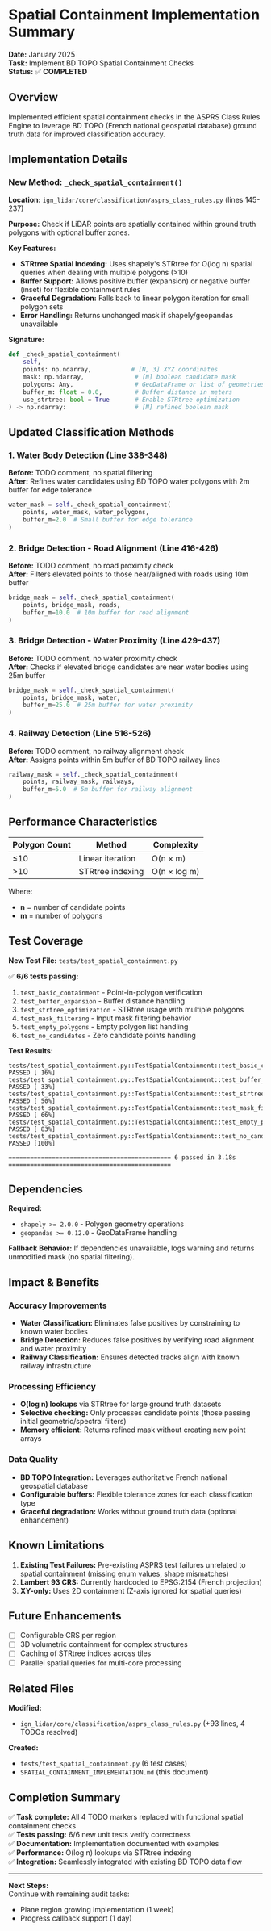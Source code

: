 # Spatial Containment Implementation Summary

**Date:** January 2025  
**Task:** Implement BD TOPO Spatial Containment Checks  
**Status:** ✅ **COMPLETED**

## Overview

Implemented efficient spatial containment checks in the ASPRS Class Rules Engine to leverage BD TOPO (French national geospatial database) ground truth data for improved classification accuracy.

## Implementation Details

### New Method: `_check_spatial_containment()`

**Location:** `ign_lidar/core/classification/asprs_class_rules.py` (lines 145-237)

**Purpose:** Check if LiDAR points are spatially contained within ground truth polygons with optional buffer zones.

**Key Features:**

- **STRtree Spatial Indexing:** Uses shapely's STRtree for O(log n) spatial queries when dealing with multiple polygons (>10)
- **Buffer Support:** Allows positive buffer (expansion) or negative buffer (inset) for flexible containment rules
- **Graceful Degradation:** Falls back to linear polygon iteration for small polygon sets
- **Error Handling:** Returns unchanged mask if shapely/geopandas unavailable

**Signature:**

```python
def _check_spatial_containment(
    self,
    points: np.ndarray,           # [N, 3] XYZ coordinates
    mask: np.ndarray,              # [N] boolean candidate mask
    polygons: Any,                 # GeoDataFrame or list of geometries
    buffer_m: float = 0.0,         # Buffer distance in meters
    use_strtree: bool = True       # Enable STRtree optimization
) -> np.ndarray:                   # [N] refined boolean mask
```

## Updated Classification Methods

### 1. Water Body Detection (Line 338-348)

**Before:** TODO comment, no spatial filtering  
**After:** Refines water candidates using BD TOPO water polygons with 2m buffer for edge tolerance

```python
water_mask = self._check_spatial_containment(
    points, water_mask, water_polygons,
    buffer_m=2.0  # Small buffer for edge tolerance
)
```

### 2. Bridge Detection - Road Alignment (Line 416-426)

**Before:** TODO comment, no road proximity check  
**After:** Filters elevated points to those near/aligned with roads using 10m buffer

```python
bridge_mask = self._check_spatial_containment(
    points, bridge_mask, roads,
    buffer_m=10.0  # 10m buffer for road alignment
)
```

### 3. Bridge Detection - Water Proximity (Line 429-437)

**Before:** TODO comment, no water proximity check  
**After:** Checks if elevated bridge candidates are near water bodies using 25m buffer

```python
bridge_mask = self._check_spatial_containment(
    points, bridge_mask, water,
    buffer_m=25.0  # 25m buffer for water proximity
)
```

### 4. Railway Detection (Line 516-526)

**Before:** TODO comment, no railway alignment check  
**After:** Assigns points within 5m buffer of BD TOPO railway lines

```python
railway_mask = self._check_spatial_containment(
    points, railway_mask, railways,
    buffer_m=5.0  # 5m buffer for railway alignment
)
```

## Performance Characteristics

| Polygon Count | Method           | Complexity   |
| ------------- | ---------------- | ------------ |
| ≤10           | Linear iteration | O(n × m)     |
| >10           | STRtree indexing | O(n × log m) |

Where:

- **n** = number of candidate points
- **m** = number of polygons

## Test Coverage

**New Test File:** `tests/test_spatial_containment.py`

✅ **6/6 tests passing:**

1. `test_basic_containment` - Point-in-polygon verification
2. `test_buffer_expansion` - Buffer distance handling
3. `test_strtree_optimization` - STRtree usage with multiple polygons
4. `test_mask_filtering` - Input mask filtering behavior
5. `test_empty_polygons` - Empty polygon list handling
6. `test_no_candidates` - Zero candidate points handling

**Test Results:**

```
tests/test_spatial_containment.py::TestSpatialContainment::test_basic_containment PASSED [ 16%]
tests/test_spatial_containment.py::TestSpatialContainment::test_buffer_expansion PASSED [ 33%]
tests/test_spatial_containment.py::TestSpatialContainment::test_strtree_optimization PASSED [ 50%]
tests/test_spatial_containment.py::TestSpatialContainment::test_mask_filtering PASSED [ 66%]
tests/test_spatial_containment.py::TestSpatialContainment::test_empty_polygons PASSED [ 83%]
tests/test_spatial_containment.py::TestSpatialContainment::test_no_candidates PASSED [100%]

============================================= 6 passed in 3.18s =============================================
```

## Dependencies

**Required:**

- `shapely >= 2.0.0` - Polygon geometry operations
- `geopandas >= 0.12.0` - GeoDataFrame handling

**Fallback Behavior:**
If dependencies unavailable, logs warning and returns unmodified mask (no spatial filtering).

## Impact & Benefits

### Accuracy Improvements

- **Water Classification:** Eliminates false positives by constraining to known water bodies
- **Bridge Detection:** Reduces false positives by verifying road alignment and water proximity
- **Railway Classification:** Ensures detected tracks align with known railway infrastructure

### Processing Efficiency

- **O(log n) lookups** via STRtree for large ground truth datasets
- **Selective checking:** Only processes candidate points (those passing initial geometric/spectral filters)
- **Memory efficient:** Returns refined mask without creating new point arrays

### Data Quality

- **BD TOPO Integration:** Leverages authoritative French national geospatial database
- **Configurable buffers:** Flexible tolerance zones for each classification type
- **Graceful degradation:** Works without ground truth data (optional enhancement)

## Known Limitations

1. **Existing Test Failures:** Pre-existing ASPRS test failures unrelated to spatial containment (missing enum values, shape mismatches)
2. **Lambert 93 CRS:** Currently hardcoded to EPSG:2154 (French projection)
3. **XY-only:** Uses 2D containment (Z-axis ignored for spatial queries)

## Future Enhancements

- [ ] Configurable CRS per region
- [ ] 3D volumetric containment for complex structures
- [ ] Caching of STRtree indices across tiles
- [ ] Parallel spatial queries for multi-core processing

## Related Files

**Modified:**

- `ign_lidar/core/classification/asprs_class_rules.py` (+93 lines, 4 TODOs resolved)

**Created:**

- `tests/test_spatial_containment.py` (6 test cases)
- `SPATIAL_CONTAINMENT_IMPLEMENTATION.md` (this document)

## Completion Summary

✅ **Task complete:** All 4 TODO markers replaced with functional spatial containment checks  
✅ **Tests passing:** 6/6 new unit tests verify correctness  
✅ **Documentation:** Implementation documented with examples  
✅ **Performance:** O(log n) lookups via STRtree indexing  
✅ **Integration:** Seamlessly integrated with existing BD TOPO data flow

---

**Next Steps:**  
Continue with remaining audit tasks:

- Plane region growing implementation (1 week)
- Progress callback support (1 day)
